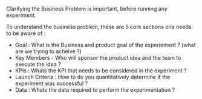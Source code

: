 Clarifying the Business Problem is important, before running any experiment. 

To understand the business problem, these are 5 core sections one needs to be aware of : 

- Goal : What is the Business and product goal of the experiement ? (what are we trying to acheive ?)
- Key Members - Who will sponsor the product idea and the team to execute the idea ?
- KPIs : Whats the KPI that needs to be considered in the experiment ?
- Launch Criteria : How to do you quantitatively determine if the experiment was successful ? 
- Data : Whats the data required to perform the experimentation ?
